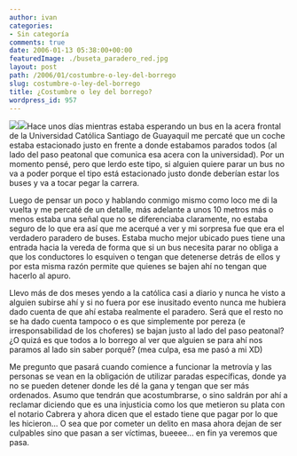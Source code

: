 ```yaml
---
author: ivan
categories:
- Sin categoría
comments: true
date: 2006-01-13 05:38:00+00:00
featuredImage: ./buseta_paradero_red.jpg
layout: post
path: /2006/01/costumbre-o-ley-del-borrego
slug: costumbre-o-ley-del-borrego
title: ¿Costumbre o ley del borrego?
wordpress_id: 957
---
```


[![](https://photos1.blogger.com/blogger/5311/455/200/buseta_paradero_red.jpg)](http://photos1.blogger.com/blogger/5311/455/1600/buseta_paradero_red.jpg)[![](http://photos1.blogger.com/blogger/5311/455/200/paradero_catolica_rojo.jpg)](http://photos1.blogger.com/blogger/5311/455/1600/paradero_catolica_rojo.jpg)Hace unos días mientras estaba esperando un bus en la acera frontal de la Universidad Católica Santiago de Guayaquil me percaté que un coche estaba estacionado justo en frente a donde estabamos parados todos (al lado del paso peatonal que comunica esa acera con la universidad). Por un momento pensé, pero que lerdo este tipo, si alguien quiere parar un bus no va a poder porque el tipo está estacionado justo donde deberían estar los buses y va a tocar pegar la carrera.

Luego de pensar un poco y hablando conmigo mismo como loco me di la vuelta y me percaté de un detalle, más adelante a unos 10 metros más o menos estaba una señal que no se diferenciaba claramente, no estaba seguro de lo que era así que me acerqué a ver y mi sorpresa fue que era el verdadero paradero de buses. Estaba mucho mejor ubicado pues tiene una entrada hacia la vereda de forma que si un bus necesita parar no obliga a que los conductores lo esquiven o tengan que detenerse detrás de ellos y por esta misma razón permite que quienes se bajen ahí no tengan que hacerlo al apuro.

Llevo más de dos meses yendo a la católica casi a diario y nunca he visto a alguien subirse ahí y si no fuera por ese inusitado evento nunca me hubiera dado cuenta de que ahí estaba realmente el paradero. Será que el resto no se ha dado cuenta tampoco o es que simplemente por pereza (e irresponsabilidad de los choferes) se bajan justo al lado del paso peatonal? ¿O quizá es que todos a lo borrego al ver que alguien se para ahí nos paramos al lado sin saber porqué? (mea culpa, esa me pasó a mi XD)

Me pregunto que pasará cuando comience a funcionar la metrovía y las personas se vean
en la obligación de utilizar paradas específicas, donde ya no se pueden detener donde les dé la gana y tengan que ser más ordenados. Asumo que tendrán que acostumbrarse, o sino saldrán por ahí a reclamar diciendo que es una injusticia como los que metieron su plata con el notario Cabrera y ahora dicen que el estado tiene que pagar por lo que les hicieron... O sea que por cometer un delito en masa ahora dejan de ser culpables sino que pasan a ser víctimas, bueeee... en fin ya veremos que pasa.
